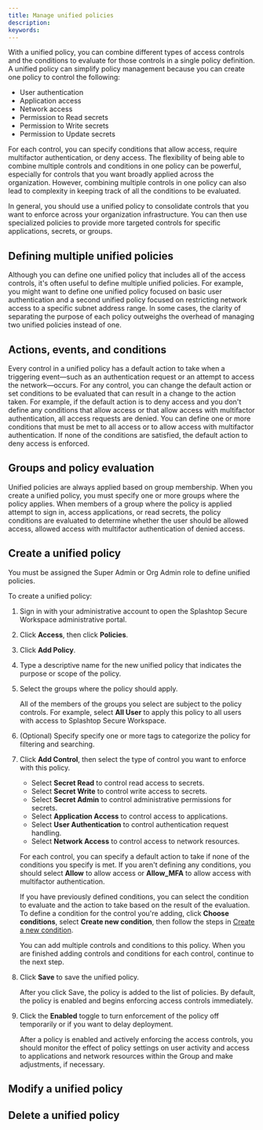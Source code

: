 ```yaml
---
title: Manage unified policies
description:
keywords:
---
```


With a unified policy, you can combine different types of access controls and the conditions to evaluate for those controls in a single policy definition. 
A unified policy can simplify policy management because you can create one policy to control the following: 

* User authentication
* Application access
* Network access
* Permission to Read secrets
* Permission to Write secrets
* Permission to Update secrets

For each control, you can specify conditions that allow access, require multifactor authentication, or deny access.
The flexibility of being able to combine multiple controls and conditions in one policy can be powerful, especially for controls that you want broadly applied across the organization.
However, combining multiple controls in one policy can also lead to complexity in keeping track of all the conditions to be evaluated. 

In general, you should use a unified policy to consolidate controls that you want to enforce across your organization infrastructure.
You can then use specialized policies to provide more targeted controls for specific applications, secrets, or groups.

## Defining multiple unified policies

Although you can define one unified policy that includes all of the access controls, it's often useful to define multiple unified policies.
For example, you might want to define one unified policy focused on basic user authentication and a second unified policy focused on restricting network access to a specific subnet address range. 
In some cases, the clarity of separating the purpose of each policy outweighs the overhead of managing two unified policies instead of one.

## Actions, events, and conditions

Every control in a unified policy has a default action to take when a triggering event—such as an authentication request or an attempt to access the network—occurs.
For any control, you can change the default action or set conditions to be evaluated that can result in a change to the action taken.
For example, if the default action is to deny access and you don't define any conditions that allow access or that allow access with multifactor authentication, all access requests are denied.
You can define one or more conditions that must be met to all access or to  allow access with multifactor authentication. 
If none of the conditions are satisfied, the default action to deny access is enforced.

## Groups and policy evaluation

Unified policies are always applied based on group membership.
When you create a unified policy, you must specify one or more groups where the policy applies.
When members of a group where the policy is applied attempt to sign in, access applications, or read secrets, the policy conditions are evaluated to determine whether the user should be allowed access, allowed access with multifactor authentication of denied access. 

## Create a unified policy

You must be assigned the Super Admin or Org Admin role to define unified policies.

To create a unified policy:

1. Sign in with your administrative account to open the Splashtop Secure Workspace administrative portal.

2. Click **Access**, then click **Policies**. 

3. Click **Add Policy**.

1. Type a descriptive name for the new unified policy that indicates the purpose or scope of the policy.

1. Select the groups where the policy should apply.
    
    All of the members of the groups you select are subject to the policy controls.
    For example, select **All User** to apply this policy to all users with access to Splashtop Secure Workspace.

1. (Optional) Specify specify one or more tags to categorize the policy for filtering and searching.

1. Click **Add Control**, then select the type of control you want to enforce with this policy.
    
    * Select **Secret Read** to control read access to secrets.
    * Select **Secret Write** to control write access to secrets.
    * Select **Secret Admin** to control administrative permissions for secrets.
    * Select **Application Access** to control access to applications.
    * Select **User Authentication** to control authentication request handling.
    * Select **Network Access** to control access to network resources.
    
    For each control, you can specify a default action to take if none of the conditions you specify is met.
    If you aren't defining any conditions, you should select **Allow** to allow access or **Allow_MFA** to allow access with multifactor authentication.
    
    If you have previously defined conditions, you can select the condition to evaluate and the action to take based on the result of the evaluation.
    To define a condition for the control you're adding, click **Choose conditions**, select **Create new condition**, then follow the steps in [Create a new condition]().

    You can add multiple controls and conditions to this policy.
    When you are finished adding controls and conditions for each control, continue to the next step.

1. Click **Save** to save the unified policy.
    
    After you click Save, the policy is added to the list of policies.
    By default, the policy is enabled and begins enforcing access controls immediately. 
    
1. Click the **Enabled** toggle to turn enforcement of the policy off temporarily or if you want to delay deployment.

    After a policy is enabled and actively enforcing the access controls, you should monitor the effect of policy settings on user activity and access to applications and network resources within the Group and make adjustments, if necessary.

## Modify a unified policy

## Delete a unified policy
